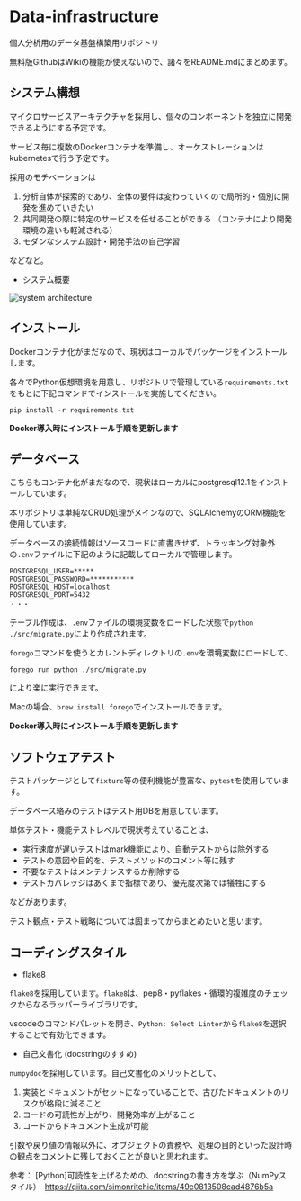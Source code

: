 # Data-infrastructure

個人分析用のデータ基盤構築用リポジトリ

無料版GithubはWikiの機能が使えないので、諸々をREADME.mdにまとめます。

## システム構想

マイクロサービスアーキテクチャを採用し、個々のコンポーネントを独立に開発できるようにする予定です。

サービス毎に複数のDockerコンテナを準備し、オーケストレーションはkubernetesで行う予定です。

採用のモチベーションは

1. 分析自体が探索的であり、全体の要件は変わっていくので局所的・個別に開発を進めていきたい
2. 共同開発の際に特定のサービスを任せることができる （コンテナにより開発環境の違いも軽減される）
3. モダンなシステム設計・開発手法の自己学習

などなど。

- システム概要

![system architecture](https://user-images.githubusercontent.com/56133802/75120700-c6fee000-56d0-11ea-9aef-3acb68ee168e.png)

## インストール

Dockerコンテナ化がまだなので、現状はローカルでパッケージをインストールします。

各々でPython仮想環境を用意し、リポジトリで管理している`requirements.txt`をもとに下記コマンドでインストールを実施してください。

```
pip install -r requirements.txt
```

**Docker導入時にインストール手順を更新します**

## データベース

こちらもコンテナ化がまだなので、現状はローカルにpostgresql12.1をインストールしています。

本リポジトリは単純なCRUD処理がメインなので、SQLAlchemyのORM機能を使用しています。

データベースの接続情報はソースコードに直書きせず、トラッキング対象外の`.env`ファイルに下記のように記載してローカルで管理します。

```
POSTGRESQL_USER=*****
POSTGRESQL_PASSWORD=***********
POSTGRESQL_HOST=localhost
POSTGRESQL_PORT=5432
・・・
```

テーブル作成は、`.env`ファイルの環境変数をロードした状態で`python ./src/migrate.py`により作成されます。

`forego`コマンドを使うとカレントディレクトリの`.env`を環境変数にロードして、

```
forego run python ./src/migrate.py
```

により楽に実行できます。

Macの場合、`brew install forego`でインストールできます。

**Docker導入時にインストール手順を更新します**

## ソフトウェアテスト

テストパッケージとして`fixture`等の便利機能が豊富な、`pytest`を使用しています。

データベース絡みのテストはテスト用DBを用意しています。

単体テスト・機能テストレベルで現状考えていることは、

- 実行速度が遅いテストはmark機能により、自動テストからは除外する
- テストの意図や目的を、テストメソッドのコメント等に残す
- 不要なテストはメンテナンスするか削除する
- テストカバレッジはあくまで指標であり、優先度次第では犠牲にする

などがあります。

テスト観点・テスト戦略については固まってからまとめたいと思います。

## コーディングスタイル

- flake8

`flake8`を採用しています。`flake8`は、pep8・pyflakes・循環的複雑度のチェックからなるラッパーライブラリです。

vscodeのコマンドパレットを開き、`Python: Select Linter`から`flake8`を選択することで有効化できます。

- 自己文書化 (docstringのすすめ)

`numpydoc`を採用しています。自己文書化のメリットとして、

1. 実装とドキュメントがセットになっていることで、古びたドキュメントのリスクが格段に減ること
2. コードの可読性が上がり、開発効率が上がること
3. コードからドキュメント生成が可能

引数や戻り値の情報以外に、オブジェクトの責務や、処理の目的といった設計時の観点をコメントに残しておくことが良いと思われます。

参考： [Python]可読性を上げるための、docstringの書き方を学ぶ（NumPyスタイル）　https://qiita.com/simonritchie/items/49e0813508cad4876b5a

